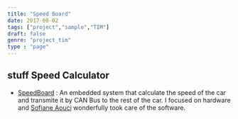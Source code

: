 ```yaml
---
title: "Speed Board"
date: 2017-08-02
tags: ["project","sample","TIM"]
draft: false
genre: "project_tim"
type : "page"
---
```

stuff
Speed Calculator
-------------

- [SpeedBoard](https://easyeda.com/JacquetPED/Speed-Controller) : An embedded system that calculate the speed of the car and transmite it by CAN Bus to the rest of the car. I focused on hardware and [Sofiane Aouci](https://www.linkedin.com/in/sofiane-aouci/) wonderfully took care of the software.
